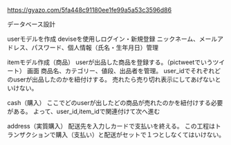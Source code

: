 https://gyazo.com/5fa448c91180ee1fe99a5a53c3596d86

データベース設計

userモデルを作成 
deviseを使用しログイン・新規登録 ニックネーム、メールアドレス、パスワード、個人情報（氏名・生年月日）管理

itemモデル作成（商品） 
userが出品した商品を登録する。（pictweetでいうツイート）
画面 商品名、カテゴリー、値段、出品者を管理。 user_idでそれぞれどのuserが出品したのかを紐付けする。 
売れたら売り切れ表示にしてあげないといけない。

cash（購入） 
ここでどのuserが出したどの商品が売れたのかを紐付けする必要がある。 
よって、user_id,item_idで関連付けて次へ進む

address（実質購入） 
配送先を入力しカードで支払いを終える。 
この工程はトランザクションで購入（支払い）と配送がセットで１つとしなくてはいけない。
